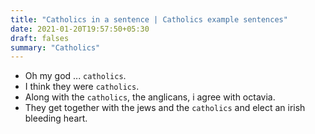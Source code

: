 ```yaml
---
title: "Catholics in a sentence | Catholics example sentences"
date: 2021-01-20T19:57:50+05:30
draft: falses
summary: "Catholics"
---
```

- Oh my god ... `catholics`.
- I think they were `catholics`.
- Along with the `catholics`, the anglicans, i agree with octavia.
- They get together with the jews and the `catholics` and elect an irish bleeding heart.
                 
